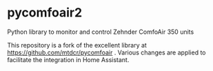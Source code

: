 # pycomfoair2
Python library to monitor and control Zehnder ComfoAir 350 units

This repository is a fork of the excellent library at https://github.com/mtdcr/pycomfoair .
Various changes are applied to facilitate the integration in Home Assistant.
